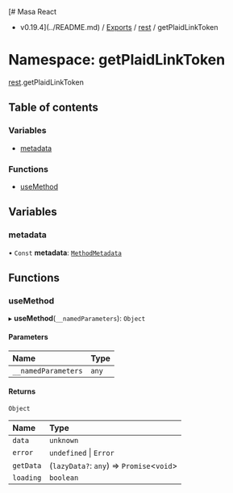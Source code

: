 [# Masa React
 - v0.19.4](../README.md) / [Exports](../modules.md) / [rest](rest.md) / getPlaidLinkToken

# Namespace: getPlaidLinkToken

[rest](rest.md).getPlaidLinkToken

## Table of contents

### Variables

- [metadata](rest.getPlaidLinkToken.md#metadata)

### Functions

- [useMethod](rest.getPlaidLinkToken.md#usemethod)

## Variables

### metadata

• `Const` **metadata**: [`MethodMetadata`](../interfaces/rest.MethodMetadata.md)

## Functions

### useMethod

▸ **useMethod**(`__namedParameters`): `Object`

#### Parameters

| Name | Type |
| :------ | :------ |
| `__namedParameters` | `any` |

#### Returns

`Object`

| Name | Type |
| :------ | :------ |
| `data` | `unknown` |
| `error` | `undefined` \| `Error` |
| `getData` | (`lazyData?`: `any`) => `Promise`<`void`\> |
| `loading` | `boolean` |
